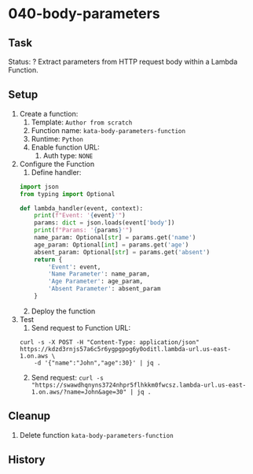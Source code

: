 # 040-body-parameters

## Task
Status: ?
Extract parameters from HTTP request body within a Lambda Function.

## Setup
1. Create a function:
    1. Template: `Author from scratch`
    2. Function name: `kata-body-parameters-function`
    3. Runtime: `Python`
    4. Enable function URL:
        1. Auth type: `NONE`
2. Configure the Function
    1. Define handler:
	```python
	import json
	from typing import Optional
	
	def lambda_handler(event, context):
		print(f"Event: '{event}'")
		params: dict = json.loads(event['body'])
		print(f"Params: '{params}'")
		name_param: Optional[str] = params.get('name')
		age_param: Optional[int] = params.get('age')
		absent_param: Optional[str] = params.get('absent')
		return {
			'Event': event,
			'Name Parameter': name_param,
			'Age Parameter': age_param,
			'Absent Parameter': absent_param
		}
	```
    2. Deploy the function
3. Test
    1. Send request to Function URL:
	```shell
	curl -s -X POST -H "Content-Type: application/json" https://kdzd3rnjs57a6c5r6ygpgpog6y0oditl.lambda-url.us-east-1.on.aws \
		-d '{"name":"John","age":30}' | jq .
	```
    2. Send request: `curl -s "https://swawdhqnyns3724nhpr5flhkkm0fwcsz.lambda-url.us-east-1.on.aws/?name=John&age=30" | jq .`

## Cleanup
1. Delete function `kata-body-parameters-function`

## History
